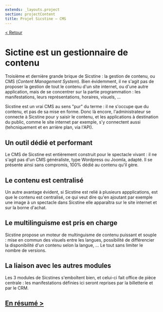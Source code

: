 ```yaml
---
extends: _layouts.project
section: projectContent
title: Projet Sicstine — CMS
---
```


[< Retour](/p/sicstine-crm)

# Sictine est un gestionnaire de contenu

Troisième et dernière grande brique de Sicstine : la gestion de contenu, ou CMS (_Content Management System_). Bien évidemment, il ne s'agit pas de proposer la gestion de tout le contenu d'un site internet, ou d'une autre application, mais de se concentrer sur la partie programmation : les manifestations, leurs représentations, horaires, visuels, ...

Sicstine est un vrai CMS au sens "pur" du terme : il ne s'occupe que du contenu, et pas de sa mise en forme. Donc là encore, l'administrateur se connecte à Sicstine pour y saisir le contenu, et les applications à destination du public, comme le site internet par exemple, s'y connectent aussi (tehcniquement et en arrière plan, via l'API).

## Un outil dédié et performant

Le CMS de Sicstine est entièrement construit pour le spectacle vivant : il ne s'agit pas d'un CMS généraliste, type Wordpress ou Joomla, adapté. Il se présente ainsi sans compromis, 100% dédié au contenu qu'il gère.

## Le contenu est centralisé

Un autre avantage évident, si Sicstine est relié à plusieurs appplications, est que le contenu est centralisé, ce qui veut dire qu'en ajoutant par exemple une image à un spectacle dans Sicstine elle apparaîtra sur le site internet et sur la borne d'achat.

## Le multilinguisme est pris en charge

Sicstine propose un moteur de multinguisme de contenu puissant et souple : mise en commun des visuels entre les langues, possibilité de différencier la disponibilité d'un contenu selon la langue, ... Le tout sans limiter le nombre de versions.

## La liaison avec les autres modules

Les 3 modules de Sicstines s'emboîtent bien, et celui-ci fait office de pièce centrale : les manifestations définies ici seront reprises par la billetterie et par le CRM.


## [En résumé >](/p/sicstine-summary)
 
